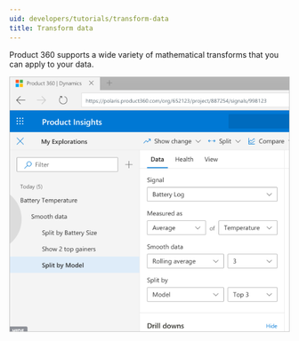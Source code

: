 ```yaml
---
uid: developers/tutorials/transform-data
title: Transform data
---
```


Product 360 supports a wide variety of mathematical transforms that you can apply to your data.

![Transform data](transform-data.png)
